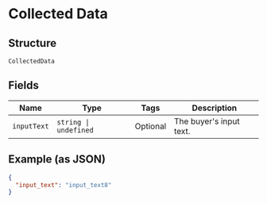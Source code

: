 <!-- Optimized: 2025-10-06 -->
<!-- RPM: 1.6.2.1.1.6.2.1_collected-data_20251006 -->
<!-- Session: E2E RPM DNA Application -->
<!-- AOM: RND (Reggie & Dro) -->
<!-- COI: TECHNOLOGY -->
<!-- RPM: HIGH -->
<!-- ACTION: BUILD -->


# Collected Data

## Structure

`CollectedData`

## Fields

| Name | Type | Tags | Description |
|  --- | --- | --- | --- |
| `inputText` | `string \| undefined` | Optional | The buyer's input text. |

## Example (as JSON)

```json
{
  "input_text": "input_text8"
}
```
